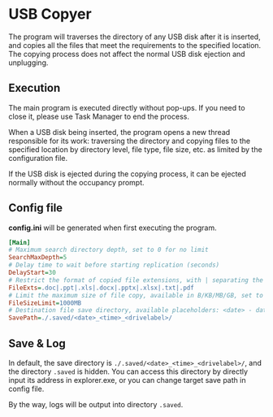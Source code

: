 # USB Copyer

The program will traverses the directory of any USB disk after it is inserted, and copies all the files that meet the requirements to the specified location. The copying process does not affect the normal USB disk ejection and unplugging.

## Execution

The main program is executed directly without pop-ups. If you need to close it, please use Task Manager to end the process.

When a USB disk being inserted, the program opens a new thread responsible for its work: traversing the directory and copying files to the specified location by directory level, file type, file size, etc. as limited by the configuration file.

If the USB disk is ejected during the copying process, it can be ejected normally without the occupancy prompt.

## Config file

**config.ini** will be generated when first executing the program.

```ini
[Main]
# Maximum search directory depth, set to 0 for no limit
SearchMaxDepth=5
# Delay time to wait before starting replication (seconds)
DelayStart=30
# Restrict the format of copied file extensions, with | separating the two extensions. Leave blank to indicate no restriction
FileExts=.doc|.ppt|.xls|.docx|.pptx|.xlsx|.txt|.pdf
# Limit the maximum size of file copy, available in B/KB/MB/GB, set to 0 for no limit
FileSizeLimit=1000MB
# Destination file save directory, available placeholders: <date> - date string, <time> - time string, <drivelabel> - drive volume label
SavePath=./.saved/<date>_<time>_<drivelabel>/
```

## Save & Log

In default, the save directory is `./.saved/<date>_<time>_<drivelabel>/`, and the directory `.saved` is hidden. You can access this directory by directly input its address in explorer.exe, or you can change target save path in config file.

By the way, logs will be output into directory `.saved`.

